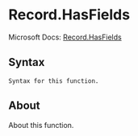 ---
---

# Record.HasFields

Microsoft Docs: [Record.HasFields](https://docs.microsoft.com/en-us/powerquery-m/record-hasfields)

## Syntax

```powerquery-m
Syntax for this function.
```

## About

About this function.


